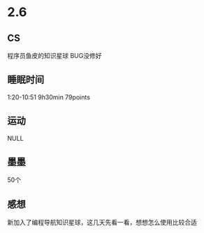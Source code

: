 # 2.6

## CS
程序员鱼皮的知识星球 BUG没修好
## 睡眠时间
1:20-10:51 9h30min 79points
## 运动
NULL
## 墨墨
50个
## 感想
新加入了编程导航知识星球，这几天先看一看，想想怎么使用比较合适
